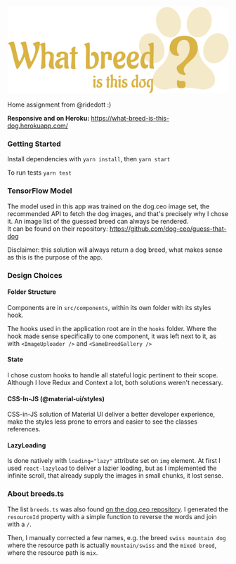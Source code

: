 ![image info](./src/logo.svg)

Home assignment from @ridedott :)

**Responsive and on Heroku:**
https://what-breed-is-this-dog.herokuapp.com/

### Getting Started

Install dependencies with `yarn install`, then `yarn start`

To run tests `yarn test`

### TensorFlow Model

The model used in this app was trained on the dog.ceo image set, the recommended API to fetch the dog images, and that's precisely why I chose it. An image list of the guessed breed can always be rendered.  
It can be found on their repository:
https://github.com/dog-ceo/guess-that-dog

Disclaimer: this solution will always return a dog breed, what makes sense as this is the purpose of the app.

### Design Choices

#### Folder Structure

Components are in `src/components`, within its own folder with its styles hook.

The hooks used in the application root are in the `hooks` folder.
Where the hook made sense specifically to one component, it was left next to it, as with `<ImageUploader />` and `<SameBreedGallery />`

#### State

I chose custom hooks to handle all stateful logic pertinent to their scope.
Although I love Redux and Context a lot, both solutions weren't necessary.

#### CSS-In-JS (@material-ui/styles)

CSS-in-JS solution of Material UI deliver a better developer experience, make the styles less prone to errors and easier to see the classes references.

#### LazyLoading

Is done natively with `loading="lazy"` attribute set on `img` element.
At first I used `react-lazyload` to deliver a lazier loading, but as I implemented the infinite scroll, that already supply the images in small chunks, it lost sense.

### About breeds.ts

The list `breeds.ts` was also found [on the dog.ceo repository](https://github.com/dog-ceo/guess-that-dog/blob/main/src/lib/breeds.ts).
I generated the `resourceId` property with a simple function to reverse the words and join with a `/`.

Then, I manually corrected a few names, e.g. the breed `swiss mountain dog` where the resource path is actually `mountain/swiss` and the `mixed breed`, where the resource path is `mix`.
